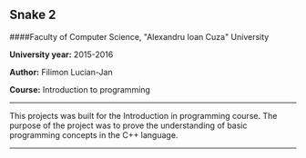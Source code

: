 Snake 2
---

####Faculty of Computer Science, "Alexandru Ioan Cuza" University

**University year:** 2015-2016

**Author:** Filimon Lucian-Jan

**Course:** Introduction to programming

---

This projects was built for the Introduction in programming course. The purpose of the project was to prove the understanding of basic programming concepts in the C++ language.

---